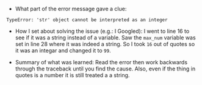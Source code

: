 - What part of the error message gave a clue:
```
TypeError: 'str' object cannot be interpreted as an integer
```

- How I set about solving the issue (e.g.: I Googled): I went to line 16 to see if it was a string
instead of a variable. Saw the `max_num` variable was set in line 28 where it was indeed a string.
So I took `16` out of quotes so it was an integar and changed it to `99`.

- Summary of what was learned: Read the error then work backwards through the traceback until you
find the cause. Also, even if the thing in quotes is a number it is still treated a a string.

